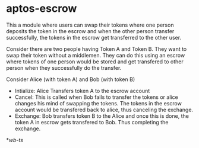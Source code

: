 # aptos-escrow
This a module where users can swap their tokens where one person deposits the token in the escrow and when the other person transfer successfully, the tokens in the escrow get transferred to the other user.

Consider there are two people having Token A and Token B. They want to swap their token without a middlemen. They can do this using an escrow where tokens of
one person would be stored and get transfered to other person when they successfully do the transfer.

Consider Alice (with token A) and Bob (with token B)
- Intialize: Alice Transfers token A to the escrow account 
- Cancel: This is called when Bob fails to transfer the tokens or alice changes his mind of swapping the tokens. The tokens in the escrow account would be
transfered back to alice, thus canceling the exchange.
- Exchange: Bob transfers token B to the Alice and once this is done, the token A in escrow gets transfered to Bob. Thus completing the exchange.

**wb-ts*